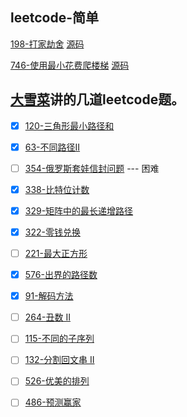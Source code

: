 ## leetcode-简单

[198-打家劫舍](https://leetcode-cn.com/problems/house-robber/) [源码](./198.cpp)

[746-使用最小花费爬楼梯](https://leetcode-cn.com/problems/min-cost-climbing-stairs/) [源码](./746.cpp)





## [大雪菜](https://www.bilibili.com/video/av35161871)讲的几道leetcode题。

- [x] [120-三角形最小路径和](https://leetcode-cn.com/problems/triangle/) 

- [x] [63-不同路径II](https://leetcode-cn.com/problems/unique-paths-ii/) 

- [ ] [354-俄罗斯套娃信封问题](https://leetcode-cn.com/problems/russian-doll-envelopes/)  --- 困难

- [x] [338-比特位计数](https://leetcode-cn.com/problems/counting-bits/)

- [x] [329-矩阵中的最长递增路径](https://leetcode-cn.com/problems/longest-increasing-path-in-a-matrix/) 

- [x] [322-零钱兑换](https://leetcode-cn.com/problems/coin-change/)

- [ ] [221-最大正方形](https://leetcode-cn.com/problems/maximal-square/)

- [x] [576-出界的路径数](https://leetcode-cn.com/problems/out-of-boundary-paths/)

- [x] [91-解码方法](https://leetcode-cn.com/problems/decode-ways/)

- [ ] [264-丑数 II](https://leetcode-cn.com/problems/ugly-number-ii/)

- [ ] [115-不同的子序列](https://leetcode-cn.com/problems/distinct-subsequences/)

- [ ] [132-分割回文串 II](https://leetcode-cn.com/problems/palindrome-partitioning-ii/)

- [ ] [526-优美的排列](https://leetcode-cn.com/problems/beautiful-arrangement/)

- [ ] [486-预测赢家](https://leetcode-cn.com/problems/predict-the-winner/)

